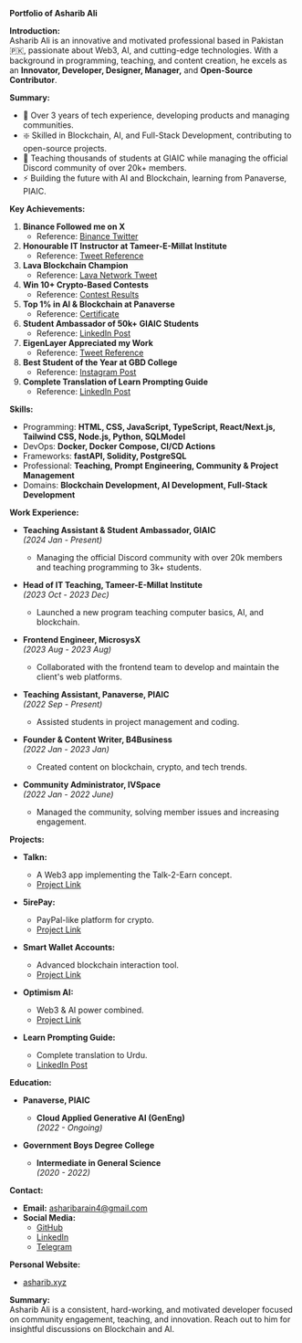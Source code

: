 **Portfolio of Asharib Ali**

**Introduction:**  
Asharib Ali is an innovative and motivated professional based in Pakistan 🇵🇰, passionate about Web3, AI, and cutting-edge technologies. With a background in programming, teaching, and content creation, he excels as an **Innovator, Developer, Designer, Manager,** and **Open-Source Contributor**.

**Summary:**  
- 🙌 Over 3 years of tech experience, developing products and managing communities.  
- ❇️ Skilled in Blockchain, AI, and Full-Stack Development, contributing to open-source projects.  
- 🌱 Teaching thousands of students at GIAIC while managing the official Discord community of over 20k+ members.  
- ⚡ Building the future with AI and Blockchain, learning from Panaverse, PIAIC.  

**Key Achievements:**  
1. **Binance Followed me on X**  
   - Reference: [Binance Twitter](https://twitter.com/binance)  
2. **Honourable IT Instructor at Tameer-E-Millat Institute**  
   - Reference: [Tweet Reference](https://x.com/0xAsharib/status/1741472460837421225?s=20)  
3. **Lava Blockchain Champion**  
   - Reference: [Lava Network Tweet](https://x.com/yaircleper/status/1768695964703822175?s=20)  
4. **Win 10+ Crypto-Based Contests**  
   - Reference: [Contest Results](https://x.com/0xasharib)  
5. **Top 1% in AI & Blockchain at Panaverse**  
   - Reference: [Certificate](https://imgbb.com/GcrjcTw)  
6. **Student Ambassador of 50k+ GIAIC Students**  
   - Reference: [LinkedIn Post](https://www.linkedin.com/posts/ameen-alam_asharib-ali-governor-sindh-initiative-for-activity-7167880905192030208-x-Yp/?utm_source=share&utm_medium=member_desktop)  
7. **EigenLayer Appreciated my Work**  
   - Reference: [Tweet Reference](https://twitter.com/eigenlayer/status/1640449493526274049?s=20)  
8. **Best Student of the Year at GBD College**  
   - Reference: [Instagram Post](https://www.instagram.com/p/CRTPa8Wt_cL/)  
9. **Complete Translation of Learn Prompting Guide**  
   - Reference: [LinkedIn Post](https://www.linkedin.com/posts/asharibali_somethingbig-buildinpublic-ai-activity-7168993498921193474-wPFn?utm_source=share&utm_medium=member_desktop)  

**Skills:**  
- Programming: **HTML, CSS, JavaScript, TypeScript, React/Next.js, Tailwind CSS, Node.js, Python, SQLModel**  
- DevOps: **Docker, Docker Compose, CI/CD Actions**  
- Frameworks: **fastAPI, Solidity, PostgreSQL**  
- Professional: **Teaching, Prompt Engineering, Community & Project Management**  
- Domains: **Blockchain Development, AI Development, Full-Stack Development**  

**Work Experience:**  
- **Teaching Assistant & Student Ambassador, GIAIC**  
  *(2024 Jan - Present)*  
  - Managing the official Discord community with over 20k members and teaching programming to 3k+ students.

- **Head of IT Teaching, Tameer-E-Millat Institute**  
  *(2023 Oct - 2023 Dec)*  
  - Launched a new program teaching computer basics, AI, and blockchain.

- **Frontend Engineer, MicrosysX**  
  *(2023 Aug - 2023 Aug)*  
  - Collaborated with the frontend team to develop and maintain the client's web platforms.

- **Teaching Assistant, Panaverse, PIAIC**  
  *(2022 Sep - Present)*  
  - Assisted students in project management and coding.

- **Founder & Content Writer, B4Business**  
  *(2022 Jan - 2023 Jan)*  
  - Created content on blockchain, crypto, and tech trends.

- **Community Administrator, IVSpace**  
  *(2022 Jan - 2022 June)*  
  - Managed the community, solving member issues and increasing engagement.

**Projects:**  
- **Talkn:**  
  - A Web3 app implementing the Talk-2-Earn concept.  
  - [Project Link](https://talkn-rho.vercel.app/)

- **5irePay:**  
  - PayPal-like platform for crypto.  
  - [Project Link](https://github.com/AsharibAli/5irePay)

- **Smart Wallet Accounts:**  
  - Advanced blockchain interaction tool.  
  - [Project Link](https://github.com/AsharibAli/smart-wallet-accounts)

- **Optimism AI:**  
  - Web3 & AI power combined.  
  - [Project Link](https://www.op-ai.xyz/)

- **Learn Prompting Guide:**  
  - Complete translation to Urdu.  
  - [LinkedIn Post](https://www.linkedin.com/posts/asharibali_somethingbig-buildinpublic-ai-activity-7168993498921193474-wPFn?utm_source=share&utm_medium=member_desktop)

**Education:**  
- **Panaverse, PIAIC**  
  - **Cloud Applied Generative AI (GenEng)**  
  *(2022 - Ongoing)*  

- **Government Boys Degree College**  
  - **Intermediate in General Science**  
  *(2020 - 2022)*  

**Contact:**  
- **Email:** asharibarain4@gmail.com  
- **Social Media:**  
  - [GitHub](https://github.com/AsharibAli)  
  - [LinkedIn](https://www.linkedin.com/in/asharibali/)  
  - [Telegram](https://t.me/AsharibAli)  

**Personal Website:**  
- [asharib.xyz](https://asharib.xyz)  

**Summary:**  
Asharib Ali is a consistent, hard-working, and motivated developer focused on community engagement, teaching, and innovation. Reach out to him for insightful discussions on Blockchain and AI.  